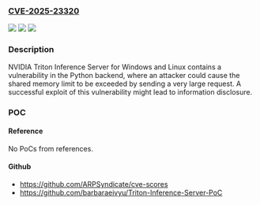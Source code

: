 ### [CVE-2025-23320](https://cve.mitre.org/cgi-bin/cvename.cgi?name=CVE-2025-23320)
![](https://img.shields.io/static/v1?label=Product&message=Triton%20Inference%20Server&color=blue)
![](https://img.shields.io/static/v1?label=Version&message=All%20versions%20prior%20to%2025.07%20&color=brightgreen)
![](https://img.shields.io/static/v1?label=Vulnerability&message=CWE-209%20Generation%20of%20Error%20Message%20Containing%20Sensitive%20Information&color=brightgreen)

### Description

NVIDIA Triton Inference Server for Windows and Linux contains a vulnerability in the Python backend, where an attacker could cause the shared memory limit to be exceeded by sending a very large request. A successful exploit of this vulnerability might lead to information disclosure.

### POC

#### Reference
No PoCs from references.

#### Github
- https://github.com/ARPSyndicate/cve-scores
- https://github.com/barbaraeivyu/Triton-Inference-Server-PoC

